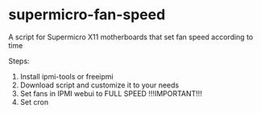 # supermicro-fan-speed
A script for Supermicro X11 motherboards that set fan speed according to time

Steps:
1. Install ipmi-tools or freeipmi
2. Download script and customize it to your needs
3. Set fans in IPMI webui to FULL SPEED !!!IMPORTANT!!!
4. Set cron
